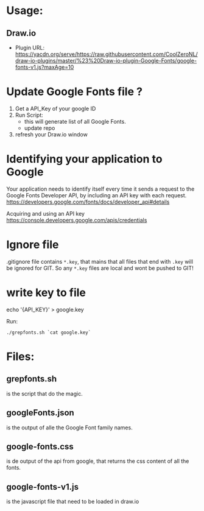 # Usage:

## Draw.io 
- Plugin URL: https://yacdn.org/serve/https://raw.githubusercontent.com/CoolZeroNL/draw-io-plugins/master/%23%20Draw-io-plugin-Google-Fonts/google-fonts-v1.js?maxAge=10

# Update Google Fonts file ?

1. Get a API_Key of your google ID
2. Run Script:
    - this will generate list of all Google Fonts.
    - update repo
3. refresh your Draw.io window


# Identifying your application to Google
Your application needs to identify itself every time it sends a request to the Google Fonts Developer API, by including an API key with each request.
https://developers.google.com/fonts/docs/developer_api#details

Acquiring and using an API key
https://console.developers.google.com/apis/credentials

# Ignore file
.gitignore file contains `*.key`, that mains that all files that end with `.key` will be ignored for GIT. So any `*.key` files are local and wont be pushed to GIT!

# write key to file
echo '{API_KEY}' > google.key

Run:
```
./grepfonts.sh `cat google.key`
```


# Files:

## grepfonts.sh
is the script that do the magic.

## googleFonts.json
is the output of alle the Google Font family names.

## google-fonts.css
is de output of the api from google, that returns the css content of all the fonts.

## google-fonts-v1.js
is the javascript file that need to be loaded in draw.io